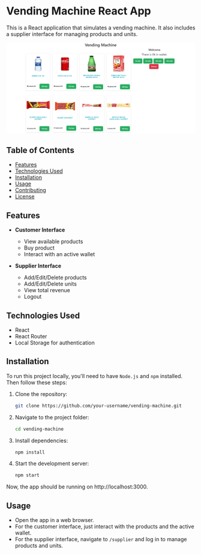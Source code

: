 # Vending Machine React App

This is a React application that simulates a vending machine. It also includes a supplier interface for managing products and units.

![SS](./imgs/ss1.png "SS")

## Table of Contents

- [Features](#features)
- [Technologies Used](#technologies-used)
- [Installation](#installation)
- [Usage](#usage)
- [Contributing](#contributing)
- [License](#license)

## Features

- **Customer Interface**
  - View available products
  - Buy product
  - Interact with an active wallet

- **Supplier Interface**
  - Add/Edit/Delete products
  - Add/Edit/Delete units
  - View total revenue
  - Logout

## Technologies Used

- React
- React Router
- Local Storage for authentication

## Installation

To run this project locally, you'll need to have `Node.js` and `npm` installed. Then follow these steps:

1. Clone the repository:
   ```bash
   git clone https://github.com/your-username/vending-machine.git
    ```
2. Navigate to the project folder:
    ```bash
   cd vending-machine
    ```
3. Install dependencies:
    ```bash
   npm install
    ```
4. Start the development server:
    ```bash
   npm start
    ```
Now, the app should be running on http://localhost:3000.

## Usage
- Open the app in a web browser.
- For the customer interface, just interact with the products and the active wallet.
- For the supplier interface, navigate to `/supplier` and log in to manage products and units.